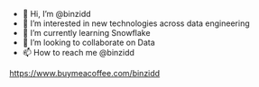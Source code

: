- 👋 Hi, I’m @binzidd
- 👀 I’m interested in new technologies across data engineering
- 🌱 I’m currently learning Snowflake
- 💞️ I’m looking to collaborate on Data 
- 📫 How to reach me @binzidd


https://www.buymeacoffee.com/binzidd

<!---
binzidd/binzidd is a ✨ special ✨ repository because its `README.md` (this file) appears on your GitHub profile.
You can click the Preview link to take a look at your changes.
--->
